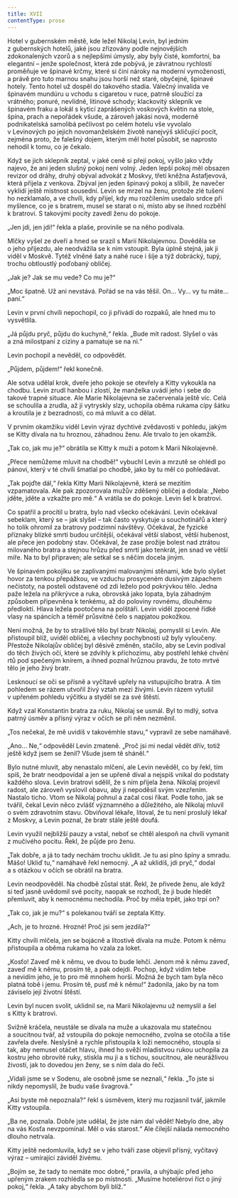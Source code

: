 ```yaml
---
title: XVII
contentType: prose
---
```


<section>

Hotel v gubernském městě, kde ležel Nikolaj Levin, byl jedním z gubernských hotelů, jaké jsou zřizovány podle nejnovějších zdokonalených vzorů a s nejlepšími úmysly, aby byly čisté, komfortní, ba elegantní – jenže společnost, která zde pobývá, je závratnou rychlostí proměňuje ve špinavé krčmy, které si činí nároky na moderní vymoženosti, a právě pro tuto marnou snahu jsou horší než staré, obyčejné, špinavé hotely. Tento hotel už dospěl do takového stadia. Válečný invalida ve špinavém mundúru u vchodu s cigaretou v ruce, patrně sloužící za vrátného; ponuré, nevlídné, litinové schody; klackovitý sklepník ve špinavém fraku a lokál s kyticí zaprášených voskových květin na stole, špína, prach a nepořádek všude, a zároveň jakási nová, moderně podnikatelská samolibá pečlivost po celém hotelu vše vyvolalo v Levinových po jejich novomanželském životě nanejvýš skličující pocit, zejména proto, že falešný dojem, kterým měl hotel působit, se naprosto nehodil k tomu, co je čekalo.

Když se jich sklepník zeptal, v jaké ceně si přejí pokoj, vyšlo jako vždy najevo, že ani jeden slušný pokoj není volný. Jeden lepší pokoj měl obsazen revizor od dráhy, druhý obýval advokát z Moskvy, třetí kněžna Astafjevová, která přijela z venkova. Zbýval jen jeden špinavý pokoj a slíbili, že navečer vyklidí ještě místnost sousední. Levin se mrzel na ženu, protože zlé tušení ho nezklamalo, a ve chvíli, kdy přijel, kdy mu rozčilením usedalo srdce při myšlence, co je s bratrem, musel se starat o ni, místo aby se ihned rozběhl k bratrovi. S takovými pocity zavedl ženu do pokoje.

„Jen jdi, jen jdi!“ řekla a plaše, provinile se na něho podívala.

Mlčky vyšel ze dveří a hned se srazil s Marií Nikolajevnou. Dověděla se o jeho příjezdu, ale neodvážila se k nim vstoupit. Byla úplně stejná, jak ji viděl v Moskvě. Tytéž vlněné šaty a nahé ruce i šíje a týž dobrácký, tupý, trochu obtloustlý poďobaný obličej.

„Jak je? Jak se mu vede? Co mu je?“

„Moc špatně. Už ani nevstává. Pořád se na vás těšil. On… Vy… vy tu máte… paní.“

Levin v první chvíli nepochopil, co ji přivádí do rozpaků, ale hned mu to vysvětlila.

„Já půjdu pryč, půjdu do kuchyně,“ řekla. „Bude mít radost. Slyšel o vás a zná milostpaní z ciziny a pamatuje se na ni.“

Levin pochopil a nevěděl, co odpovědět.

„Půjdem, půjdem!“ řekl konečně.

Ale sotva udělal krok, dveře jeho pokoje se otevřely a Kitty vykoukla na chodbu. Levin zrudl hanbou i zlostí, že manželka uvádí jeho i sebe do takové trapné situace. Ale Marie Nikolajevna se začervenala ještě víc. Celá se schoulila a zrudla, až jí vytryskly slzy, uchopila oběma rukama cípy šátku a kroutila je z bezradnosti, co má mluvit a co dělat.

V prvním okamžiku viděl Levin výraz dychtivé zvědavosti v pohledu, jakým se Kitty dívala na tu hroznou, záhadnou ženu. Ale trvalo to jen okamžik.

„Tak co, jak mu je?“ obrátila se Kitty k muži a potom k Marii Nikolajevně.

„Přece nemůžeme mluvit na chodbě!“ vybuchl Levin a mrzutě se ohlédl po pánovi, který v té chvíli šmatlal po chodbě, jako by tu měl co pohledávat.

„Tak pojďte dál,“ řekla Kitty Marii Nikolajevně, která se mezitím vzpamatovala. Ale pak zpozorovala mužův zděšený obličej a dodala: „Nebo jděte, jděte a vzkažte pro mě.“ A vrátila se do pokoje. Levin šel k bratrovi.

Co spatřil a procítil u bratra, bylo nad všecko očekávání. Levin očekával sebeklam, který se – jak slyšel – tak často vyskytuje u souchotinářů a který ho tolik ohromil za bratrovy podzimní návštěvy. Očekával, že fyzické příznaky blízké smrti budou určitější, očekával větší slabost, větší hubenost, ale přece jen podobný stav. Očekával, že zase prožije bolest nad ztrátou milovaného bratra a stejnou hrůzu před smrtí jako tenkrát, jen snad ve větší míře. Na to byl připraven; ale setkal se s něčím docela jiným.

Ve špinavém pokojíku se zaplivanými malovanými stěnami, kde bylo slyšet hovor za tenkou přepážkou, ve vzduchu prosyceném dusivým zápachem nečistoty, na posteli odstavené od zdi leželo pod pokrývkou tělo. Jedna paže ležela na přikrývce a ruka, obrovská jako lopata, byla záhadným způsobem připevněna k tenkému, až do poloviny rovnému, dlouhému předloktí. Hlava ležela pootočena na polštáři. Levin viděl zpocené řídké vlasy na spáncích a téměř průsvitné čelo s napjatou pokožkou.

Není možná, že by to strašlivé tělo byl bratr Nikolaj, pomyslil si Levin. Ale přistoupil blíž, uviděl obličej, a všechny pochybnosti už byly vyloučeny. Přestože Nikolajův obličej byl děsivě změněn, stačilo, aby se Levin podíval do těch živých očí, které se zdvihly k příchozímu, aby postřehl lehké chvění rtů pod spečeným knírem, a ihned poznal hrůznou pravdu, že toto mrtvé tělo je jeho živý bratr.

Lesknoucí se oči se přísně a vyčítavě upřely na vstupujícího bratra. A tím pohledem se rázem utvořil živý vztah mezi živými. Levin rázem vytušil v upřeném pohledu výčitku a styděl se za své štěstí.

Když vzal Konstantin bratra za ruku, Nikolaj se usmál. Byl to mdlý, sotva patrný úsměv a přísný výraz v očích se při něm nezměnil.

„Tos nečekal, že mě uvidíš v takovémhle stavu,“ vypravil ze sebe namáhavě.

„Ano… Ne,“ odpověděl Levin zmateně. „Proč jsi mi nedal vědět dřív, totiž ještě když jsem se ženil? Všude jsem tě sháněl.“

Bylo nutné mluvit, aby nenastalo mlčení, ale Levin nevěděl, co by řekl, tím spíš, že bratr neodpovídal a jen se upřeně díval a nejspíš vnikal do podstaty každého slova. Levin bratrovi sdělil, že s ním přijela žena. Nikolaj projevil radost, ale zároveň vyslovil obavu, aby ji nepoděsil svým vzezřením. Nastalo ticho. Vtom se Nikolaj pohnul a začal cosi říkat. Podle toho, jak se tvářil, čekal Levin něco zvlášť významného a důležitého, ale Nikolaj mluvil o svém zdravotním stavu. Obviňoval lékaře, litoval, že tu není proslulý lékař z Moskvy, a Levin poznal, že bratr stále ještě doufá.

Levin využil nejbližší pauzy a vstal, neboť se chtěl alespoň na chvíli vymanit z mučivého pocitu. Řekl, že půjde pro ženu.

„Tak dobře, a já to tady nechám trochu uklidit. Je tu asi plno špíny a smradu. Mášo! Ukliď tu,“ namáhavě řekl nemocný. „A až uklidíš, jdi pryč,“ dodal a s otázkou v očích se obrátil na bratra.

Levin neodpověděl. Na chodbě zůstal stát. Řekl, že přivede ženu, ale když si teď jasně uvědomil své pocity, naopak se rozhodl, že ji bude hledět přemluvit, aby k nemocnému nechodila. Proč by měla trpět, jako trpí on?

„Tak co, jak je mu?“ s polekanou tváří se zeptala Kitty.

„Ach, je to hrozné. Hrozné! Proč jsi sem jezdila?“

Kitty chvíli mlčela, jen se bojácně a lítostivě dívala na muže. Potom k němu přistoupila a oběma rukama ho vzala za loket.

„Kosťo! Zaveď mě k němu, ve dvou to bude lehčí. Jenom mě k němu zaveď, zaveď mě k němu, prosím tě, a pak odejdi. Pochop, když vidím tebe a nevidím jeho, je to pro mě mnohem horší. Možná že bych tam byla něco platná tobě i jemu. Prosím tě, pusť mě k němu!“ žadonila, jako by na tom záviselo její životní štěstí.

Levin byl nucen svolit, uklidnil se, na Marii Nikolajevnu už nemyslil a šel s Kitty k bratrovi.

Svižně kráčela, neustále se dívala na muže a ukazovala mu statečnou a soucitnou tvář, až vstoupila do pokoje nemocného, zvolna se otočila a tiše zavřela dveře. Neslyšně a rychle přistoupila k loži nemocného, stoupla si tak, aby nemusel otáčet hlavu, ihned ho svěží mladistvou rukou uchopila za kostru jeho obrovité ruky, stiskla mu ji a s tichou, soucitnou, ale neurážlivou živostí, jak to dovedou jen ženy, se s ním dala do řeči.

„Vídali jsme se v Sodenu, ale osobně jsme se neznali,“ řekla. „To jste si nikdy nepomyslil, že budu vaše švagrová.“

„Asi byste mě nepoznala?“ řekl s úsměvem, který mu rozjasnil tvář, jakmile Kitty vstoupila.

„Ba ne, poznala. Dobře jste udělal, že jste nám dal vědět! Nebylo dne, aby na vás Kosťa nevzpomínal. Měl o vás starost.“ Ale čilejší nálada nemocného dlouho netrvala.

Kitty ještě nedomluvila, když se v jeho tváři zase objevil přísný, vyčítavý výraz – umírající záviděl živému.

„Bojím se, že tady to nemáte moc dobré,“ pravila, a uhýbajíc před jeho upřeným zrakem rozhlédla se po místnosti. „Musíme hotelié­rovi říct o jiný pokoj,“ řekla. „A taky abychom byli blíž.“

</section>
